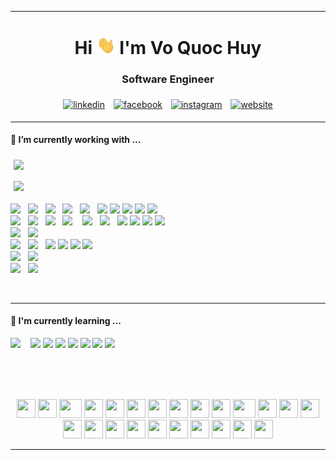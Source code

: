 
<hr>
<h1 align="center">Hi <img src="https://raw.githubusercontent.com/ABSphreak/ABSphreak/master/gifs/Hi.gif" width="30px"> I'm Vo Quoc Huy</h1>
<h3 align="center">Software Engineer </h3>

<p align="center">
	<a href="https://www.linkedin.com/in/voxquoocshuyy/"><img alt="linkedin" width="10%" style="padding:5px" src="https://img.icons8.com/clouds/100/000000/linkedin.png"/></a>
	<a href="https://www.facebook.com/voxquoocshuyy/"><img alt="facebook" width="10%" style="padding:5px" src="https://img.icons8.com/clouds/100/000000/facebook-new.png"/></a>
	<a href="https://www.instagram.com/voxquoocshuyy"><img alt="instagram" width="10%" style="padding:5px" src="https://img.icons8.com/clouds/100/000000/instagram.png"/></a>
	<a href="https://voxquoocshuyy-portfolio.vercel.app"><img alt="website" width="10%" style="padding:5px" src="https://img.icons8.com/clouds/100/000000/link.png"/></a>
	
</p>

<hr>

<h4> 🔭 I’m currently working with ...</h4>
<p style="padding:5px">
	<img align="right" width=500 src="https://github-readme-streak-stats.herokuapp.com/?user=voxquoocshuyy&count_private=true&theme=radical&token=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" />
	<br>
	<br>
	<img align="right" width=500 src="https://github-readme-stats.vercel.app/api/top-langs/?username=voxquoocshuyy&count_private=true&theme=radical&token=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" />
<p>
   <br>
 	<img src="https://img.shields.io/badge/html5%20-%23e34f26.svg?&style=for-the-badge&logo=html5&logoColor=white" />&nbsp;&nbsp;
	<img src="https://img.shields.io/badge/CSS3-1572B6?&style=for-the-badge&logo=css3&logoColor=white" />&nbsp;&nbsp;
  	<img src="https://img.shields.io/badge/JavaScript-F7DF1E?style=for-the-badge&logo=javascript&logoColor=black" />&nbsp;&nbsp;
  	<img src="https://img.shields.io/badge/Bootstrap-563D7C?style=for-the-badge&logo=bootstrap&logoColor=white">&nbsp;&nbsp;
  	<img src="https://img.shields.io/badge/jQuery-0769AD?style=for-the-badge&logo=jquery&logoColor=white">&nbsp;&nbsp;
	<img src="https://img.shields.io/badge/Material--UI-0081CB?style=for-the-badge&logo=material-ui&logoColor=white" />
	<img src="https://img.shields.io/badge/Redux-764ABC?style=for-the-badge&logo=redux&logoColor=white" />
	<img src="https://img.shields.io/badge/React_Native-61DAFB?style=for-the-badge&logo=react&logoColor=white" />
	<img src="https://img.shields.io/badge/Next.js-000000?style=for-the-badge&logo=next.js&logoColor=white" />
 	<img src="https://img.shields.io/badge/TypeScript-007ACC?style=for-the-badge&logo=typescript&logoColor=white" />&nbsp;&nbsp;&nbsp;&nbsp;

  <br>
  	<img src="https://img.shields.io/badge/C-00599C?style=for-the-badge&logo=c&logoColor=white" />&nbsp;&nbsp;
  	<img src="https://img.shields.io/badge/C%2B%2B-00599C?style=for-the-badge&logo=c%2B%2B&logoColor=white" />&nbsp;&nbsp;
  	<img src="https://img.shields.io/badge/Java-ED8B00?style=for-the-badge&logo=java&logoColor=white" />&nbsp;&nbsp;
   	<img src="https://img.shields.io/badge/Spring-6DB33F?style=for-the-badge&logo=spring&logoColor=white" />&nbsp;&nbsp;&nbsp;
  	<img src="https://img.shields.io/badge/C%23-239120?style=for-the-badge&logo=c-sharp&logoColor=white">&nbsp;&nbsp;
  	<img src="https://img.shields.io/badge/.NET-5C2D91?style=for-the-badge&logo=.net&logoColor=white">&nbsp;&nbsp;
	<img src="https://img.shields.io/badge/ASP.NET_Core-512BD4?style=for-the-badge&logo=dotnet&logoColor=white" />
	<img src="https://img.shields.io/badge/Entity_Framework_Core-512BD4?style=for-the-badge&logo=dotnet&logoColor=white" />
	<img src="https://img.shields.io/badge/MVC-512BD4?style=for-the-badge&logo=dotnet&logoColor=white" />
	<img src="https://img.shields.io/badge/WebAPI-512BD4?style=for-the-badge&logo=dotnet&logoColor=white" />


  <br>
  	<img src="https://img.shields.io/badge/Microsoft_SQL_Server-CC2927?style=for-the-badge&logo=microsoft-sql-server&logoColor=white" />&nbsp;&nbsp;
  	<img src="https://img.shields.io/badge/MySQL-00000F?style=for-the-badge&logo=mysql&logoColor=white" />&nbsp;&nbsp;
  <br>
  	<img src="https://img.shields.io/badge/Amazon_AWS-232F3E?style=for-the-badge&logo=amazon-aws&logoColor=white" />&nbsp;&nbsp;
  	<img src="https://img.shields.io/badge/Heroku-430098?style=for-the-badge&logo=heroku&logoColor=white" />&nbsp;&nbsp;
   	<img src="https://img.shields.io/badge/Azure_DevOps-0078D7?style=for-the-badge&logo=azure-devops&logoColor=white" />
 	<img src="https://img.shields.io/badge/Docker-2496ED?style=for-the-badge&logo=docker&logoColor=white" />
  	<img src="https://img.shields.io/badge/Kubernetes-326CE5?style=for-the-badge&logo=kubernetes&logoColor=white" />
	<img src="https://img.shields.io/badge/GitLab-FCA121?style=for-the-badge&logo=gitlab&logoColor=white" />


  <br>
  	<img src="https://img.shields.io/badge/Microsoft_Word-2B579A?style=for-the-badge&logo=microsoft-word&logoColor=white" />&nbsp;&nbsp;
  	<img src="https://img.shields.io/badge/Microsoft_Excel-217346?style=for-the-badge&logo=microsoft-excel&logoColor=white" />&nbsp;&nbsp;
  <br>
  	<img src="https://img.shields.io/badge/Microsoft_PowerPoint-B7472A?style=for-the-badge&logo=microsoft-powerpoint&logoColor=white" />&nbsp;&nbsp;
  	<img src="https://img.shields.io/badge/Microsoft_Access-A4373A?style=for-the-badge&logo=microsoft-access&logoColor=white" />&nbsp;&nbsp;
  
</p>
</p>
<br>
<hr>

<h4>🌱 I'm currently learning ...</h4>
<p >
	<img src="https://img.shields.io/badge/Node.js-43853D?style=for-the-badge&logo=node.js&logoColor=white" />&nbsp;&nbsp;&nbsp;
  	<img src="https://img.shields.io/badge/Microservices-333333?style=for-the-badge&logo=microservices&logoColor=white" />
	<img src="https://img.shields.io/badge/Docker_Compose-2496ED?style=for-the-badge&logo=docker&logoColor=white" />
	<img src="https://img.shields.io/badge/Kubernetes-326CE5?style=for-the-badge&logo=kubernetes&logoColor=white" />
	<img src="https://img.shields.io/badge/NGINX-009639?style=for-the-badge&logo=nginx&logoColor=white" />
	<img src="https://img.shields.io/badge/Envoy_Proxy-FF6C37?style=for-the-badge&logo=envoy&logoColor=white" />
	<img src="https://img.shields.io/badge/API_Gateway-7952B3?style=for-the-badge&logo=api-gateway&logoColor=white" />
	<img src="https://img.shields.io/badge/AWS_API_Gateway-232F3E?style=for-the-badge&logo=amazon-aws&logoColor=white" />
  	
</p>
  </br>
  </br>
  </br>
<p align="center">
    <img src="https://cultofthepartyparrot.com/parrots/hd/githubparrot.gif" width="30" height="30"/>
    <img src="https://cultofthepartyparrot.com/flags/hd/indiaparrot.gif" width="30" height="30"/>
    <img src="https://cultofthepartyparrot.com/parrots/asyncparrot.gif" width="36" height="30"/>
    <img src="https://cultofthepartyparrot.com/parrots/exceptionallyfastparrot.gif" width="30" height="30"/>
    <img src="https://cultofthepartyparrot.com/parrots/hd/60fpsparrot.gif" width="30" height="30"/>
    <img src="https://cultofthepartyparrot.com/parrots/hd/jumpingparrot.gif" width="30" height="30"/>
    <img src="https://cultofthepartyparrot.com/parrots/hd/opensourceparrot.gif" width="30" height="30"/>
    <img src="https://cultofthepartyparrot.com/parrots/hd/dealwithitnowparrot.gif" width="30" height="30"/>
    <img src="https://cultofthepartyparrot.com/parrots/hd/hypnoparrotlight.gif" width="30" height="30"/>
    <img src="https://cultofthepartyparrot.com/parrots/databaseparrot.gif" width="30" height="30"/>
    <img src="https://cultofthepartyparrot.com/parrots/fixparrot.gif" width="36" height="30"/>
    <img src="https://cultofthepartyparrot.com/parrots/hd/laptop_parrot.gif" width="30" height="30"/>
    <img src="https://cultofthepartyparrot.com/parrots/hd/spinningparrot.gif" width="30" height="30"/>
    <img src="https://cultofthepartyparrot.com/parrots/hd/levitationparrot.gif" width="30" height="30"/>
    <img src="https://cultofthepartyparrot.com/parrots/hd/meldparrot.gif" width="30" height="30"/>
    <img src="https://cultofthepartyparrot.com/parrots/slomoparrot.gif" width="30" height="30"/>
    <img src="https://cultofthepartyparrot.com/parrots/hd/moonwalkingparrot.gif" width="30" height="30"/>
    <img src="https://cultofthepartyparrot.com/parrots/hd/stableparrot.gif" width="30" height="30"/>
    <img src="https://cultofthepartyparrot.com/parrots/hd/scienceparrot.gif" width="30" height="30"/>
    <img src="https://cultofthepartyparrot.com/parrots/hd/pirateparrot.gif" width="30" height="30"/>
    <img src="https://cultofthepartyparrot.com/parrots/hd/footballparrot.gif" width="30" height="30"/>
    <img src="https://cultofthepartyparrot.com/parrots/hd/illuminatiparrot.gif" width="30" height="30"/>
    <img src="https://cultofthepartyparrot.com/parrots/hd/hypnoparrotdark.gif" width="30" height="30"/>
    <img src="https://cultofthepartyparrot.com/parrots/hd/mustacheparrot.gif" width="30" height="30"/>
</p>

<hr>


<!---
voxquoocshuyy/voxquoocshuyy is a ✨ special ✨ repository because its `README.md` (this file) appears on your GitHub profile.
You can click the Preview link to take a look at your changes.
--->
